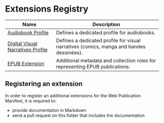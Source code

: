 # Extensions Registry

| Name  |  Description |
| ----- | ------------ |
| [Audiobook Profile](audiobook.md) | Defines a dedicated profile for audiobooks. |
| [Digital Visual Narratives Profile](divina.md) | Defines a dedicated profile for visual narratives (comics, manga and bandes dessinées). |
| [EPUB Extension](epub.md) | Additional metadata and collection roles for representing EPUB publications. |


## Registering an extension

In order to register an additional extensions for the Web Publication Manifest, it is required to:

- provide documentation in Markdown
- send a pull request on this folder that includes the documentation
